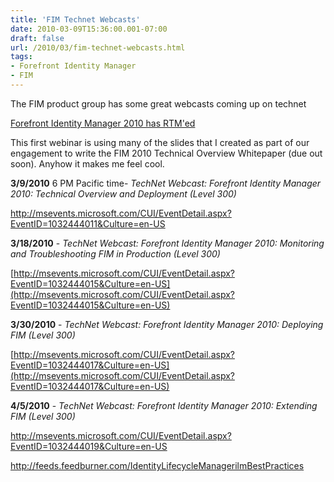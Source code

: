 ```yaml
---
title: 'FIM Technet Webcasts'
date: 2010-03-09T15:36:00.001-07:00
draft: false
url: /2010/03/fim-technet-webcasts.html
tags: 
- Forefront Identity Manager
- FIM
---
```


The FIM product group has some great webcasts coming up on technet

[Forefront Identity Manager 2010 has RTM'ed](http://blogs.technet.com/identitymanagement/archive/2010/03/02/forefront-identity-manager-2010-has-rtm-ed.aspx "Forefront Identity Manager 2010 has RTM'ed")

This first webinar is using many of the slides that I created as part of our engagement to write the FIM 2010 Technical Overview Whitepaper (due out soon). Anyhow it makes me feel cool.

**3/9/2010** 6 PM Pacific time- _TechNet Webcast: Forefront Identity Manager 2010: Technical Overview and Deployment (Level 300)_

[http://](http://msevents.microsoft.com/CUI/EventDetail.aspx?EventID=1032444011&Culture=en-US)[msevents.microsoft.com/CUI/EventDetail.aspx?EventID=1032444011&Culture=en-US](http://msevents.microsoft.com/CUI/EventDetail.aspx?EventID=1032444011&Culture=en-US)

**3/18/2010** \- _TechNet Webcast: Forefront Identity Manager 2010: Monitoring and Troubleshooting FIM in Production (Level 300)_

[http://msevents.microsoft.com/CUI/EventDetail.aspx?EventID=1032444015&Culture=en-US](http://msevents.microsoft.com/CUI/EventDetail.aspx?EventID=1032444015&Culture=en-US)

**3/30/2010** \- _TechNet Webcast: Forefront Identity Manager 2010: Deploying FIM (Level 300)_

[http://msevents.microsoft.com/CUI/EventDetail.aspx?EventID=1032444017&Culture=en-US](http://msevents.microsoft.com/CUI/EventDetail.aspx?EventID=1032444017&Culture=en-US)

**4/5/2010** \- _TechNet Webcast: Forefront Identity Manager 2010: Extending FIM (Level 300)_

[http://](http://msevents.microsoft.com/CUI/EventDetail.aspx?EventID=1032444019&Culture=en-US)[msevents.microsoft.com/CUI/EventDetail.aspx?EventID=1032444019&Culture=en-US](http://msevents.microsoft.com/CUI/EventDetail.aspx?EventID=1032444019&Culture=en-US)

http://feeds.feedburner.com/IdentityLifecycleManagerilmBestPractices